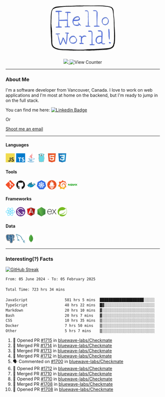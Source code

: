 <div align="center">
    <img src="./img/hello_world.webp" height="200px" width="">
    <div>
        <a href="https://www.linkedin.com/in/ajhollid">
            <img src="https://img.shields.io/badge/LinkedIn-blue"/>
        </a>
        <img src="https://komarev.com/ghpvc/?username=ajhollid&color=yellow" alt="View Counter">
    </div>
</div>

---

### About Me

I'm a software developer from Vancouver, Canada. I love to work on web applications and I'm most at home on the backend, but I'm ready to jump in on the full stack.

You can find me here: [![Linkedin Badge](https://img.shields.io/badge/-ajhollid-blue?style=flat&logo=Linkedin&logoColor=white)](https://www.linkedin.com/in/ajhollid)

Or

[Shoot me an email](mailto:ajhollid@gmail.com)

---

#### Languages

<div>
    <img src="./img/devicons/javascript-original.svg" width=30 height=30 alt="JavaScript">
    <img src="/img/devicons/typescript-original.svg" width=30 height=30 alt="TypeScript">
    <img src="./img/devicons/java-original.svg" width=30 height=30 alt="Java">
    <img src="./img/devicons/go-original.svg" width=30 height=30 alt="Golang">
    <img src="./img/devicons/html5-original.svg" width=30 height=30 alt="HTML 5">
    <img src="./img/devicons/css3-original.svg" width=30 height=30 alt="CSS 3">
</div>

#### Tools

<div>
    <img src="./img/devicons/git-original.svg" width=30 height=30 alt="Git">
    <img src="./img/devicons/github-original.svg" width=30 height=30 alt="Github">
    <img src="./img/devicons/docker-original.svg" width=30 
    height=30 alt="Docker">
    <img src="./img/devicons/kubernetes-original.svg" width=30 height=30 alt="K8">
    <img src="./img/devicons/prometheus-original.svg" width=30 height=30 alt="Prometheus">
    <img src="./img/devicons/grafana-original.svg" width=30 height=30 alt="Grafana">
    <img src="./img/devicons/nginx-original.svg" width=30 height=30 alt="Nginx">
</div>

#### Frameworks

<div>
    <img src="./img/devicons/react-original.svg" width=30 height=30 alt="React">
    <img src="./img/devicons/gatsby-original.svg" width=30 height=30 alt="Gatsby">
    <img src="./img/devicons/angularjs-original.svg" width=30 height=30 alt="AngularJS">
    <img src="./img/devicons/nodejs-original.svg" width=30 height=30 alt="NodeJS">
    <img src="./img/devicons/express-original.svg" width=30 height=30 alt="Express">
    <img src="./img/devicons/spring-original.svg" width=30 height=30 alt="Spring">
</div>

#### Data

<div>
    <img src="./img/devicons/postgresql-original.svg" width=30 height=30 alt="Postgresql">
    <img src="./img/devicons/mysql-original.svg" width=30 height=30 alt="Mysql">
    <img src="./img/devicons/mongodb-original.svg" width=30 height=30 alt="MongoDB">
</div>

---

### Interesting(?) Facts

[![GitHub Streak](http://github-readme-streak-stats.herokuapp.com?user=ajhollid)](https://git.io/streak-stats)

 <!--START_SECTION:waka-->

```txt
From: 05 June 2024 - To: 05 February 2025

Total Time: 723 hrs 34 mins

JavaScript                 581 hrs 5 mins  ████████████████████░░░░░   79.74 %
TypeScript                 48 hrs 22 mins  █▓░░░░░░░░░░░░░░░░░░░░░░░   06.64 %
Markdown                   20 hrs 10 mins  ▓░░░░░░░░░░░░░░░░░░░░░░░░   02.77 %
Bash                       20 hrs 7 mins   ▓░░░░░░░░░░░░░░░░░░░░░░░░   02.76 %
CSS                        10 hrs 35 mins  ▒░░░░░░░░░░░░░░░░░░░░░░░░   01.45 %
Docker                     7 hrs 50 mins   ▒░░░░░░░░░░░░░░░░░░░░░░░░   01.08 %
Other                      5 hrs 7 mins    ▒░░░░░░░░░░░░░░░░░░░░░░░░   00.70 %
```

<!--END_SECTION:waka-->


<!--START_SECTION:activity-->
1. 💪 Opened PR [#1715](https://github.com/bluewave-labs/Checkmate/pull/1715) in [bluewave-labs/Checkmate](https://github.com/bluewave-labs/Checkmate)
2. 🎉 Merged PR [#1714](https://github.com/bluewave-labs/Checkmate/pull/1714) in [bluewave-labs/Checkmate](https://github.com/bluewave-labs/Checkmate)
3. 🎉 Merged PR [#1713](https://github.com/bluewave-labs/Checkmate/pull/1713) in [bluewave-labs/Checkmate](https://github.com/bluewave-labs/Checkmate)
4. 🎉 Merged PR [#1712](https://github.com/bluewave-labs/Checkmate/pull/1712) in [bluewave-labs/Checkmate](https://github.com/bluewave-labs/Checkmate)
5. 🗣 Commented on [#1700](https://github.com/bluewave-labs/Checkmate/pull/1700#issuecomment-2641768826) in [bluewave-labs/Checkmate](https://github.com/bluewave-labs/Checkmate)
6. 💪 Opened PR [#1712](https://github.com/bluewave-labs/Checkmate/pull/1712) in [bluewave-labs/Checkmate](https://github.com/bluewave-labs/Checkmate)
7. 🎉 Merged PR [#1710](https://github.com/bluewave-labs/Checkmate/pull/1710) in [bluewave-labs/Checkmate](https://github.com/bluewave-labs/Checkmate)
8. 💪 Opened PR [#1710](https://github.com/bluewave-labs/Checkmate/pull/1710) in [bluewave-labs/Checkmate](https://github.com/bluewave-labs/Checkmate)
9. 🎉 Merged PR [#1708](https://github.com/bluewave-labs/Checkmate/pull/1708) in [bluewave-labs/Checkmate](https://github.com/bluewave-labs/Checkmate)
10. 💪 Opened PR [#1708](https://github.com/bluewave-labs/Checkmate/pull/1708) in [bluewave-labs/Checkmate](https://github.com/bluewave-labs/Checkmate)
<!--END_SECTION:activity-->
